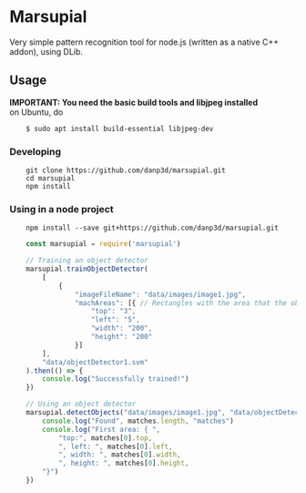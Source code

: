 # Marsupial
Very simple pattern recognition tool for node.js (written as a native C++ addon), using DLib.

## Usage
**IMPORTANT: You need the basic build tools and libjpeg installed**  
on Ubuntu, do
```
    $ sudo apt install build-essential libjpeg-dev
```
### Developing
```
    git clone https://github.com/danp3d/marsupial.git
    cd marsupial
    npm install
```

### Using in a node project
```
    npm install --save git+https://github.com/danp3d/marsupial.git
```
```javascript
    const marsupial = require('marsupial')

    // Training an object detector
    marsupial.trainObjectDetector(
        [
            {
                "imageFileName": "data/images/image1.jpg",
                "machAreas": [{ // Rectangles with the area that the object detector should use - dimensions in pixels
                    "top": "3",
                    "left": "5",
                    "width": "200",
                    "height": "200"
                }]
        ],
        "data/objectDetector1.svm"
    ).then(() => {
        console.log("Successfully trained!")    
    })

    // Using an object detector
    marsupial.detectObjects("data/images/image1.jpg", "data/objectDetector1.svm").then((matches) => {
        console.log("Found", matches.length, "matches")
        console.log("First area: { ",
            "top:", matches[0].top, 
            ", left: ", matches[0].left, 
            ", width: ", matches[0].width, 
            ", height: ", matches[0].height, 
        "}")
    })
```


